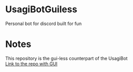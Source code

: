 # UsagiBotGuiless
Personal bot for discord built for fun

# Notes
This repository is the gui-less counterpart of the UsagiBot  
[Link to the repo with GUI](https://github.com/Xuljian/UsagiBot)